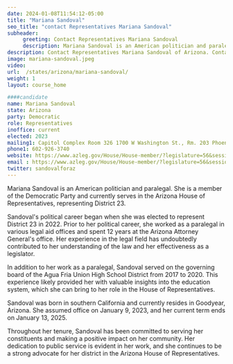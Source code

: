 ```yaml
---
date: 2024-01-08T11:54:12-05:00
title: "Mariana Sandoval"
seo_title: "contact Representatives Mariana Sandoval"
subheader:
     greeting: Contact Representatives Mariana Sandoval
     description: Mariana Sandoval is an American politician and paralegal. She is a member of the Democratic Party and currently serves in the Arizona House of Representatives, representing District 23.
description: Contact Representatives Mariana Sandoval of Arizona. Contact information for Mariana Sandoval includes email address, phone number, and mailing address.
image: mariana-sandoval.jpeg
video:
url:  /states/arizona/mariana-sandoval/
weight: 1
layout: course_home

####candidate
name: Mariana Sandoval
state: Arizona
party: Democratic
role: Representatives
inoffice: current
elected: 2023
mailing1: Capitol Complex Room 326 1700 W Washington St., Rm. 203 Phoenix, AZ 85007-2890
phone1: 602-926-3740
website: https://www.azleg.gov/House/House-member/?legislature=56&session=128&legislator=2194/
email : https://www.azleg.gov/House/House-member/?legislature=56&session=128&legislator=2194/
twitter: sandovalforaz
---
```


Mariana Sandoval is an American politician and paralegal. She is a member of the Democratic Party and currently serves in the Arizona House of Representatives, representing District 23.

Sandoval's political career began when she was elected to represent District 23 in 2022. Prior to her political career, she worked as a paralegal in various legal aid offices and spent 12 years at the Arizona Attorney General's office. Her experience in the legal field has undoubtedly contributed to her understanding of the law and her effectiveness as a legislator.

In addition to her work as a paralegal, Sandoval served on the governing board of the Agua Fria Union High School District from 2017 to 2020. This experience likely provided her with valuable insights into the education system, which she can bring to her role in the House of Representatives.

Sandoval was born in southern California and currently resides in Goodyear, Arizona. She assumed office on January 9, 2023, and her current term ends on January 13, 2025.

Throughout her tenure, Sandoval has been committed to serving her constituents and making a positive impact on her community. Her dedication to public service is evident in her work, and she continues to be a strong advocate for her district in the Arizona House of Representatives.
